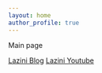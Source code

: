 ```yaml
---
layout: home
author_profile: true
---
```

Main page

[Lazini Blog](http://lazini.tistory.com)
[Lazini Youtube](http://lazini.youtube.com)
